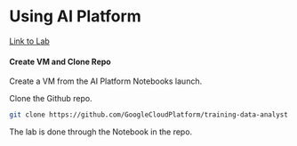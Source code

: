 # Using AI Platform

[Link to Lab](https://google.qwiklabs.com/focuses/581)

#### Create VM and Clone Repo

Create a VM from the AI Platform Notebooks launch.

Clone the Github repo.
```sh
git clone https://github.com/GoogleCloudPlatform/training-data-analyst
```

The lab is done through the Notebook in the repo.